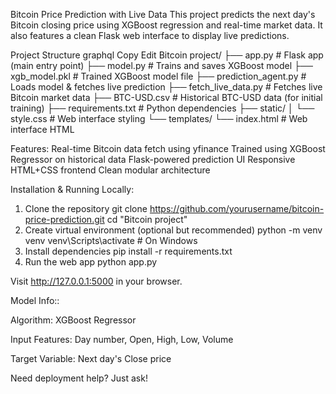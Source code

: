 Bitcoin Price Prediction with Live Data
This project predicts the next day's Bitcoin closing price using XGBoost regression and real-time market data. It also features a clean Flask web interface to display live predictions.

Project Structure
graphql
Copy
Edit
Bitcoin project/
├── app.py                   # Flask app (main entry point)
├── model.py                 # Trains and saves XGBoost model
├── xgb_model.pkl            # Trained XGBoost model file
├── prediction_agent.py      # Loads model & fetches live prediction
├── fetch_live_data.py       # Fetches live Bitcoin market data
├── BTC-USD.csv              # Historical BTC-USD data (for initial training)
├── requirements.txt         # Python dependencies
├── static/
│   └── style.css            # Web interface styling
└── templates/
    └── index.html           # Web interface HTML

    
 Features:
Real-time Bitcoin data fetch using yfinance
Trained using XGBoost Regressor on historical data
Flask-powered prediction UI
Responsive HTML+CSS frontend
Clean modular architecture

Installation & Running Locally: 
1. Clone the repository
git clone https://github.com/yourusername/bitcoin-price-prediction.git
cd "Bitcoin project"
2. Create virtual environment (optional but recommended)
     python -m venv venv
     venv\Scripts\activate    # On Windows
3. Install dependencies
     pip install -r requirements.txt
4. Run the web app
     python app.py
   
Visit http://127.0.0.1:5000 in your browser.




 Model Info::

 
Algorithm: XGBoost Regressor

Input Features: Day number, Open, High, Low, Volume

Target Variable: Next day's Close price




Need deployment help? Just ask!
